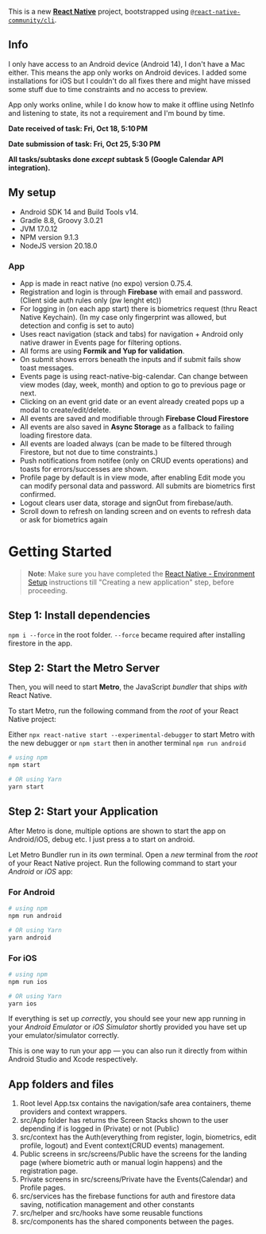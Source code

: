 This is a new [**React Native**](https://reactnative.dev) project, bootstrapped using [`@react-native-community/cli`](https://github.com/react-native-community/cli).

## Info

I only have access to an Android device (Android 14), I don't have a Mac either.
This means the app only works on Android devices.
I added some installations for iOS but I couldn't do all fixes there and might have missed some
stuff due to time constraints and no access to preview.

App only works online, while I do know how to make it offline using NetInfo and listening to state,
its not a requirement and I'm bound by time.

**Date received of task: Fri, Oct 18, 5:10 PM**

**Date submission of task: Fri, Oct 25, 5:30 PM**

**All tasks/subtasks done _except_ subtask 5 (Google Calendar API integration).**

## My setup

- Android SDK 14 and Build Tools v14.
- Gradle 8.8, Groovy 3.0.21
- JVM 17.0.12
- NPM version 9.1.3
- NodeJS version 20.18.0

### App

- App is made in react native (no expo) version 0.75.4.
- Registration and login is through **Firebase** with email and password. (Client side auth rules only (pw lenght etc))
- For logging in (on each app start) there is biometrics request (thru React Native Keychain). (In my case only fingerprint was allowed, but detection and config is set to auto)
- Uses react navigation (stack and tabs) for navigation + Android only native drawer in Events page for filtering options.
- All forms are using **Formik and Yup for validation**.
- On submit shows errors beneath the inputs and if submit fails show toast messages.
- Events page is using react-native-big-calendar. Can change between view modes (day, week, month) and option to go to previous page or next.
- Clicking on an event grid date or an event already created pops up a modal to create/edit/delete.
- All events are saved and modifiable through **Firebase Cloud Firestore**
- All events are also saved in **Async Storage** as a fallback to failing loading firestore data.
- All events are loaded always (can be made to be filtered through Firestore, but not due to time constraints.)
- Push notifications from notifee (only on CRUD events operations) and toasts for errors/successes are shown.
- Profile page by default is in view mode, after enabling Edit mode you can modify personal data and password. All submits are biometrics first confirmed.
- Logout clears user data, storage and signOut from firebase/auth.
- Scroll down to refresh on landing screen and on events to refresh data or ask for biometrics again

# Getting Started

> **Note**: Make sure you have completed the [React Native - Environment Setup](https://reactnative.dev/docs/environment-setup) instructions till "Creating a new application" step, before proceeding.

## Step 1: Install dependencies

`npm i --force` in the root folder. `--force` became required after installing firestore in the app.

## Step 2: Start the Metro Server

Then, you will need to start **Metro**, the JavaScript _bundler_ that ships _with_ React Native.

To start Metro, run the following command from the _root_ of your React Native project:

Either `npx react-native start --experimental-debugger` to start Metro with the new debugger or `npm start` then
in another terminal `npm run android`

```bash
# using npm
npm start

# OR using Yarn
yarn start
```

## Step 2: Start your Application

After Metro is done, multiple options are shown to start the app on Android/iOS, debug etc.
I just press a to start on android.

Let Metro Bundler run in its _own_ terminal. Open a _new_ terminal from the _root_ of your React Native project. Run the following command to start your _Android_ or _iOS_ app:

### For Android

```bash
# using npm
npm run android

# OR using Yarn
yarn android
```

### For iOS

```bash
# using npm
npm run ios

# OR using Yarn
yarn ios
```

If everything is set up _correctly_, you should see your new app running in your _Android Emulator_ or _iOS Simulator_ shortly provided you have set up your emulator/simulator correctly.

This is one way to run your app — you can also run it directly from within Android Studio and Xcode respectively.

## App folders and files

1. Root level App.tsx contains the navigation/safe area containers, theme providers and context wrappers.
2. src/App folder has returns the Screen Stacks shown to the user depending if is logged in (Private) or not (Public)
3. src/context has the Auth(everything from register, login, biometrics, edit profile, logout) and Event context(CRUD events) management.
4. Public screens in src/screens/Public have the screens for the landing page (where biometric auth or manual login happens)
   and the registration page.
5. Private screens in src/screens/Private have the Events(Calendar) and Profile pages.
6. src/services has the firebase functions for auth and firestore data saving, notification management and other constants
7. src/helper and src/hooks have some reusable functions
8. src/components has the shared components between the pages.
